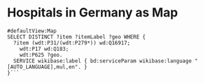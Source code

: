 # Hospitals in Germany as Map

```#Hospitals in Germany
#defaultView:Map
SELECT DISTINCT ?item ?itemLabel ?geo WHERE {
  ?item (wdt:P31/(wdt:P279*)) wd:Q16917;
    wdt:P17 wd:Q183;
    wdt:P625 ?geo.
  SERVICE wikibase:label { bd:serviceParam wikibase:language "[AUTO_LANGUAGE],mul,en". }
}```